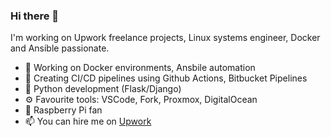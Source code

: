 ### Hi there 👋

I'm working on Upwork freelance projects, Linux systems engineer, Docker and Ansible passionate. 

- 🔭 Working on Docker environments, Ansbile automation
- 🤔 Creating CI/CD pipelines using Github Actions, Bitbucket Pipelines
- 🌱 Python development (Flask/Django)
- ⚙️ Favourite tools: VSCode, Fork, Proxmox, DigitalOcean
- 👯 Raspberry Pi fan
- 📫 You can hire me on [Upwork](https://www.upwork.com/fl/dverbin)
